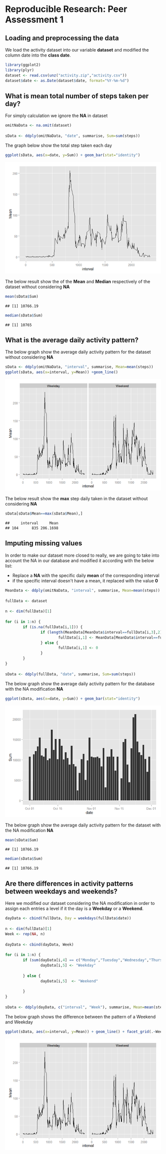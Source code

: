 # Reproducible Research: Peer Assessment 1


## Loading and preprocessing the data
  
    
     
We load the activity dataset into our variable **dataset** and modified the column date into the **class date**.


```r
library(ggplot2)
library(plyr)
dataset <- read.csv(unz("activity.zip","activity.csv"))
dataset$date <- as.Date(dataset$date, format="%Y-%m-%d")
```


## What is mean total number of steps taken per day?

For simply calculation we ignore the **NA** in dataset


```r
omitNaData <- na.omit(dataset)

sData <- ddply(omitNaData, "date", summarise, Sum=sum(steps))
```

The graph below show the total step taken each day


```r
ggplot(sData, aes(x=date, y=Sum)) + geom_bar(stat="identity")
```

![](./PA1_template_files/figure-html/unnamed-chunk-3-1.png) 

The below result show the of the **Mean** and **Median** respectively of the dataset without considering **NA**


```r
mean(sData$Sum)
```

```
## [1] 10766.19
```

```r
median(sData$Sum)
```

```
## [1] 10765
```

## What is the average daily activity pattern?

The below graph show the average daily activity pattern for the dataset without considering **NA**


```r
sData <- ddply(omitNaData, "interval", summarise, Mean=mean(steps))
ggplot(sData, aes(x=interval, y=Mean)) +geom_line()
```

![](./PA1_template_files/figure-html/unnamed-chunk-5-1.png) 

The below result show the **max** step daily taken in the dataset without considering **NA**


```r
sData[sData$Mean==max(sData$Mean),]
```

```
##     interval     Mean
## 104      835 206.1698
```

## Imputing missing values

In order to make our dataset more closed to really, we are going to take into account the NA in our database  and modified it according with the below list:
- Replace a **NA** with the specific daily **mean** of the corresponding interval
- if the specific interval doesn't have a mean, it replaced with the value **0**


```r
MeanData <- ddply(omitNaData, "interval", summarise, Mean=mean(steps))

fullData <- dataset

n <- dim(fullData)[1]

for (i in 1:n) {
        if (is.na(fullData[i,1])) {
                if (length(MeanData[MeanData$interval==fullData[i,3],2])==1) {
                        fullData[i,1] <- MeanData[MeanData$interval==fullData[i,3],2]
                } else {
                        fullData[i,1] <- 0 
                }
        }
}

sData <- ddply(fullData, "date", summarise, Sum=sum(steps))
```


The below graph show the average daily activity pattern for the database with the NA modification **NA**

```r
ggplot(sData, aes(x=date, y=Sum)) + geom_bar(stat="identity")
```

![](./PA1_template_files/figure-html/unnamed-chunk-8-1.png) 

The below graph show the average daily activity pattern for the dataset with the NA modification **NA**


```r
mean(sData$Sum)
```

```
## [1] 10766.19
```

```r
median(sData$Sum)
```

```
## [1] 10766.19
```



## Are there differences in activity patterns between weekdays and weekends?

Here we modified our dataset considering the NA modification in order to assign each  entries a level if it the day is a **Weekday** or a **Weekend**.



```r
dayData <- cbind(fullData, Day = weekdays(fullData$date))

n <- dim(fullData)[1]
Week <- rep(NA, n)

dayData <- cbind(dayData, Week)

for (i in 1:n) {
        if (sum(dayData[i,4] == c("Monday","Tuesday","Wednesday","Thursday","Friday"))==1) {
                dayData[i,5] <- "Weekday"
                
        } else {
                dayData[i,5]  <- "Weekend"
             
        }
}

sData <- ddply(dayData, c("interval", "Week"), summarise, Mean=mean(steps))
```


The below graph shows the difference between the pattern of a Weekend and Weekday 



```r
ggplot(sData, aes(x=interval, y=Mean)) + geom_line() + facet_grid(.~Week)
```

![](./PA1_template_files/figure-html/unnamed-chunk-11-1.png) 












